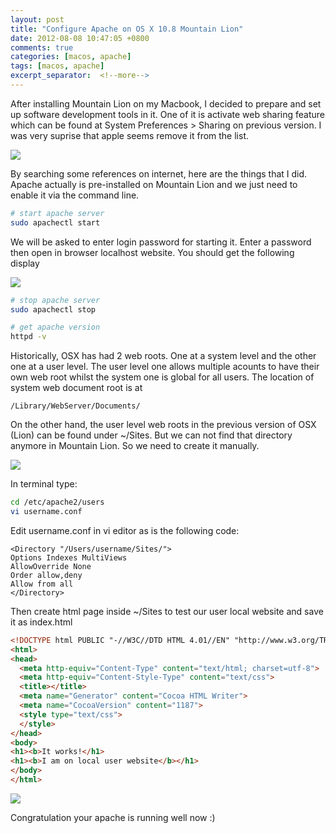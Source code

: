 ```yaml
---
layout: post
title: "Configure Apache on OS X 10.8 Mountain Lion"
date: 2012-08-08 10:47:05 +0800
comments: true
categories: [macos, apache]
tags: [macos, apache]
excerpt_separator:  <!--more-->
---
```

After installing Mountain Lion on my Macbook, I decided to prepare and set up software development tools in it. One of it is activate web sharing feature which can be found at System Preferences > Sharing on previous version. I was very suprise that apple seems remove it from the list.

<img class="center" src="{{ site.baseurl }}/assets/images/post/2012-08-07-pic01.png" />

By searching some references on internet, here are the things that I did. Apache actually is pre-installed on Mountain Lion and we just need to enable it via the command line.

``` bash 
# start apache server
sudo apachectl start

```

We will be asked to enter login password for starting it. Enter a password then open in browser localhost website. You should get the following display

<img class="center" src="{{ site.baseurl }}/assets/images/post/2012-08-07-pic02.png" />

``` bash 
# stop apache server
sudo apachectl stop
```

``` bash 
# get apache version
httpd -v
```
Historically, OSX has had 2 web roots. One at a system level and the other one at a user level. The user level one allows multiple acounts to have their own web root whilst the system one is global for all users. The location of system web document root is at

``` text
/Library/WebServer/Documents/
```
On the other hand, the user level web roots in the previous version of OSX (Lion) can be found under ~/Sites. But we can not find that directory anymore in Mountain Lion. So we need to create it manually.

<img class="center" src="{{ site.baseurl }}/assets/images/post/2012-08-07-pic03.png" />

In terminal type:
``` bash
cd /etc/apache2/users
vi username.conf
```

Edit username.conf in vi editor as is the following code:

``` text
<Directory "/Users/username/Sites/">
Options Indexes MultiViews
AllowOverride None
Order allow,deny
Allow from all
</Directory>
```

Then create html page inside ~/Sites to test our user local website and save it as index.html
``` html
<!DOCTYPE html PUBLIC "-//W3C//DTD HTML 4.01//EN" "http://www.w3.org/TR/html4/strict.dtd">
<html>
<head>
  <meta http-equiv="Content-Type" content="text/html; charset=utf-8">
  <meta http-equiv="Content-Style-Type" content="text/css">
  <title></title>
  <meta name="Generator" content="Cocoa HTML Writer">
  <meta name="CocoaVersion" content="1187">
  <style type="text/css">
  </style>
</head>
<body>
<h1><b>It works!</h1>
<h1><b>I am on local user website</b></h1>
</body>
</html>

```

<img class="center" src="{{ site.baseurl }}/assets/images/post/2012-08-07-pic04.png" />

Congratulation your apache is running well now :)
